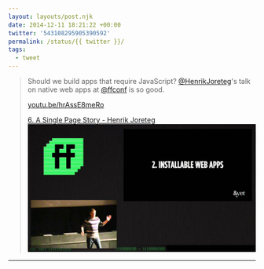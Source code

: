 ```yaml
---
layout: layouts/post.njk
date: 2014-12-11 18:21:22 +00:00
twitter: '543108295905390592'
permalink: /status/{{ twitter }}/
tags: 
  - tweet
---
```


> Should we build apps that require JavaScript? [@HenrikJoreteg](https://twitter.com/HenrikJoreteg)'s talk on native web apps at [@ffconf](https://twitter.com/ffconf) is so good.
> 
> [youtu.be/hrAssE8meRo](http://youtu.be/hrAssE8meRo)
> 
> [<span>6. A Single Page Story - Henrik Joreteg</span> ![Henrik talking on stage](/img/_youtube/543108295905390592.jpg)](http://youtu.be/hrAssE8meRo)

---
